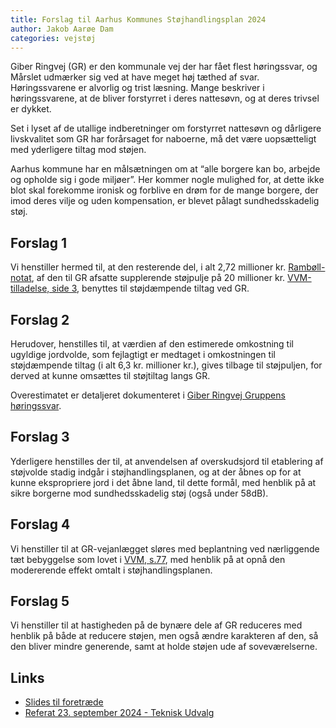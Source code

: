```yaml
---
title: Forslag til Aarhus Kommunes Støjhandlingsplan 2024
author: Jakob Aarøe Dam
categories: vejstøj
---
```


Giber Ringvej (GR) er den kommunale vej der har fået flest høringssvar, og Mårslet udmærker sig ved at have meget høj
tæthed af svar. Høringssvarene er alvorlig og trist læsning. Mange beskriver i høringssvarene, at de bliver forstyrret i
deres nattesøvn, og at deres trivsel er dykket.

Set i lyset af de utallige indberetninger om forstyrret nattesøvn og dårligere livskvalitet som GR har forårsaget for
naboerne, må det være uopsætteligt med yderligere tiltag mod støjen.

Aarhus kommune har en målsætningen om at “alle borgere kan bo, arbejde og opholde sig i gode miljøer”. Her kommer nogle
mulighed for, at dette ikke blot skal forekomme ironisk og forblive en drøm for de mange borgere, der imod deres vilje
og uden kompensation, er blevet pålagt sundhedsskadelig støj.

## Forslag 1

Vi henstiller hermed til, at den resterende del, i alt 2,72 millioner
kr. [Rambøll-notat](https://aarhusworks.com/assets/mtm-modsvar/2023-08-Ramboll-redegoerelse.pdf), af den til GR afsatte
supplerende støjpulje på 20 millioner
kr. [VVM-tilladelse, side 3](https://aarhusworks.com/assets/mtm-modsvar/2018-vvm-tilladelse-bering-beder-vejen.pdf#page=3),
benyttes til støjdæmpende tiltag ved GR.

## Forslag 2

Herudover, henstilles til, at værdien af den estimerede omkostning til ugyldige jordvolde, som fejlagtigt er medtaget i
omkostningen til støjdæmpende tiltag (i alt 6,3 kr. millioner kr.), gives tilbage til støjpuljen, for derved at kunne
omsættes til støjtiltag langs GR.

Overestimatet er detaljeret dokumenteret
i [Giber Ringvej Gruppens høringssvar](https://aarhusworks.com/assets/aak-stoejhandlingsplan-2024/høringssvar-2-aak-2024-v2.pdf).

## Forslag 3

Yderligere henstilles der til, at anvendelsen af overskudsjord til etablering af støjvolde stadig indgår i
støjhandlingsplanen, og at der åbnes op for at kunne ekspropriere jord i det åbne land, til dette formål, med henblik på
at sikre borgerne mod sundhedsskadelig støj (også under 58dB).

## Forslag 4

Vi henstiller til at GR-vejanlægget sløres med beplantning ved nærliggende tæt bebyggelse som lovet
i [VVM, s.77](https://aarhus.dk/media/41qmamcj/vvm-redegoerelse_beringbeder.pdf#page=77), med
henblik på at opnå den modererende effekt omtalt i støjhandlingsplanen.

## Forslag 5

Vi henstiller til at hastigheden på de bynære dele af GR reduceres med henblik på både at reducere støjen, men også
ændre karakteren af den, så den bliver mindre generende, samt at holde støjen ude af soveværelserne.

## Links

- [Slides til foretræde](/assets/aak-stoejhandlingsplan-2024/støjhandlingsplan-2024-slides.pdf)
- [Referat 23. september 2024 - Teknisk Udvalg](https://dagsordener.aarhus.dk/vis?id=1232cd55-67bf-4142-849b-e59f9c772210&punktid=03d1c259-d0fd-41b3-99c8-cd0b83afd1bf)


